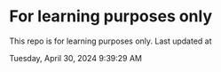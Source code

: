# For learning purposes only
This repo is for learning purposes only.
Last updated at

Tuesday, April 30, 2024 9:39:29 AM

